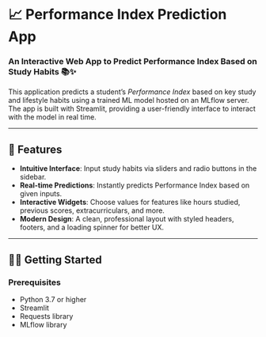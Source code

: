 # 📈 Performance Index Prediction App

### An Interactive Web App to Predict Performance Index Based on Study Habits 📚✨

This application predicts a student’s *Performance Index* based on key study and lifestyle habits using a trained ML model hosted on an MLflow server. The app is built with Streamlit, providing a user-friendly interface to interact with the model in real time.

---

## 🚀 Features

- **Intuitive Interface**: Input study habits via sliders and radio buttons in the sidebar.
- **Real-time Predictions**: Instantly predicts Performance Index based on given inputs.
- **Interactive Widgets**: Choose values for features like hours studied, previous scores, extracurriculars, and more.
- **Modern Design**: A clean, professional layout with styled headers, footers, and a loading spinner for better UX.

---

## 🧑‍💻 Getting Started

### Prerequisites

- Python 3.7 or higher
- Streamlit
- Requests library
- MLflow library

